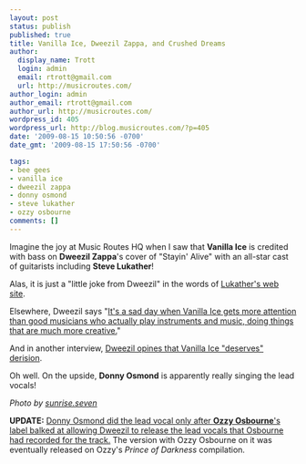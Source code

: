 ```yaml
---
layout: post
status: publish
published: true
title: Vanilla Ice, Dweezil Zappa, and Crushed Dreams
author:
  display_name: Trott
  login: admin
  email: rtrott@gmail.com
  url: http://musicroutes.com/
author_login: admin
author_email: rtrott@gmail.com
author_url: http://musicroutes.com/
wordpress_id: 405
wordpress_url: http://blog.musicroutes.com/?p=405
date: '2009-08-15 10:50:56 -0700'
date_gmt: '2009-08-15 17:50:56 -0700'

tags:
- bee gees
- vanilla ice
- dweezil zappa
- donny osmond
- steve lukather
- ozzy osbourne
comments: []
---
```

<p>Imagine the joy at Music Routes HQ when I saw that <strong>Vanilla Ice</strong> is credited with bass on <strong>Dweezil Zappa</strong>'s cover of "Stayin' Alive" with an all-star cast of guitarists including <strong>Steve Lukather</strong>!</p>
<p>Alas, it is just a "little joke from Dweezil" in the words of <a href="http://www.stevelukather.net/Session.aspx?id=145" target="_blank">Lukather's web site</a>.</p>
<p>Elsewhere, Dweezil says "<a href="http://articles.latimes.com/1991-03-29/entertainment/ca-1192_1_frank-zappa?pg=1" target="_blank">It's a sad day when Vanilla Ice gets more attention than good musicians who actually play instruments and music, doing things that are much more creative.</a>"</p>
<p>And in another interview, <a href="http://idiotbastard.com/Interviews/DweezilZappa.htm" target="_blank">Dweezil opines that Vanilla Ice "deserves" derision</a>.</p>
<p>Oh well. On the upside, <strong>Donny Osmond</strong> is apparently really singing the lead vocals!</p>
<p><em>Photo by <a href="http://www.flickr.com/photos/sunrise7/" target="_blank">sunrise.seven</a></em></p>
<p><strong>UPDATE:</strong> <a href="http://articles.latimes.com/1991-03-29/news/mn-1142_1_donny-osmond" target="_blank">Donny Osmond did the lead vocal only after <strong>Ozzy Osbourne</strong>'s label balked at allowing Dweezil to release the lead vocals that Osbourne had recorded for the track.</a> The version with Ozzy Osbourne on it was eventually released on Ozzy's <em>Prince of Darkness</em> compilation.</p>
